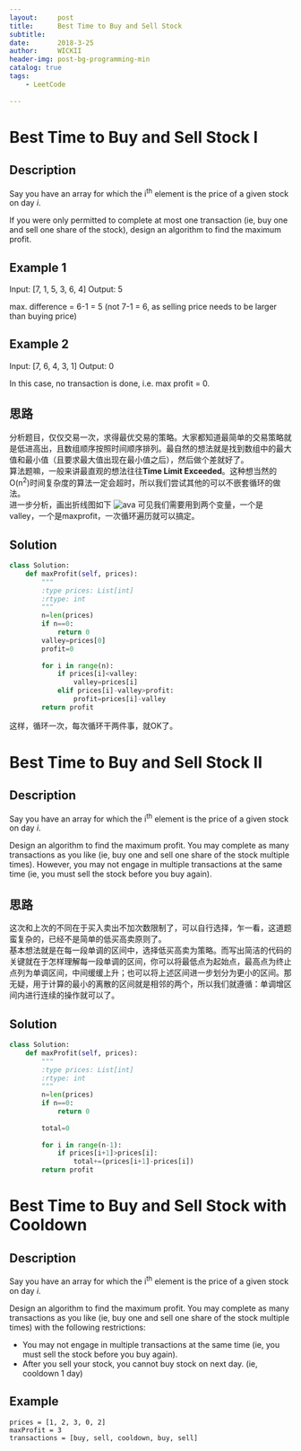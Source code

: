 ```yaml
---
layout:     post
title:      Best Time to Buy and Sell Stock
subtitle:   
date:       2018-3-25
author:     WICKII
header-img: post-bg-programming-min
catalog: true
tags:
    - LeetCode 
    
---
```

# Best Time to Buy and Sell Stock I

## Description 
Say you have an array for which the i<sup>th</sup> element is the price of a given stock on day *i*.

If you were only permitted to complete at most one transaction (ie, buy one and sell one share of the stock), design an algorithm to find the maximum profit.

## Example 1
Input: [7, 1, 5, 3, 6, 4]
Output: 5

max. difference = 6-1 = 5 (not 7-1 = 6, as selling price needs to be larger than buying price) 
## Example 2 
Input: [7, 6, 4, 3, 1]
Output: 0

In this case, no transaction is done, i.e. max profit = 0.


## 思路
分析题目，仅仅交易一次，求得最优交易的策略。大家都知道最简单的交易策略就是低进高出，且数组顺序按照时间顺序排列。最自然的想法就是找到数组中的最大值和最小值（且要求最大值出现在最小值之后），然后做个差就好了。<br>
算法题嘛，一般来讲最直观的想法往往**Time Limit Exceeded**。这种想当然的O(n<sup>2</sup>)时间复杂度的算法一定会超时，所以我们尝试其他的可以不嵌套循环的做法。  
进一步分析，画出折线图如下
![ava](https://leetcode.com/media/original_images/121_profit_graph.png)
可见我们需要用到两个变量，一个是valley，一个是maxprofit，一次循环遍历就可以搞定。
## Solution

```python
class Solution:
    def maxProfit(self, prices):
        """
        :type prices: List[int]
        :rtype: int
        """
        n=len(prices)
        if n==0:
            return 0
        valley=prices[0]
        profit=0
        
        for i in range(n):
            if prices[i]<valley:
                valley=prices[i]
            elif prices[i]-valley>profit:
                profit=prices[i]-valley
        return profit
```
这样，循环一次，每次循环干两件事，就OK了。

# Best Time to Buy and Sell Stock II
## Description 
Say you have an array for which the i<sup>th</sup> element is the price of a given stock on day *i*.

Design an algorithm to find the maximum profit. You may complete as many transactions as you like (ie, buy one and sell one share of the stock multiple times). However, you may not engage in multiple transactions at the same time (ie, you must sell the stock before you buy again).
## 思路
这次和上次的不同在于买入卖出不加次数限制了，可以自行选择，乍一看，这道题蛮复杂的，已经不是简单的低买高卖原则了。<br>
基本想法就是在每一段单调的区间中，选择低买高卖为策略。而写出简洁的代码的关键就在于怎样理解每一段单调的区间，你可以将最低点为起始点，最高点为终止点列为单调区间，中间缓缓上升；也可以将上述区间进一步划分为更小的区间。那无疑，用于计算的最小的离散的区间就是相邻的两个，所以我们就遵循：单调增区间内进行连续的操作就可以了。
## Solution

```python
class Solution:
    def maxProfit(self, prices):
        """
        :type prices: List[int]
        :rtype: int
        """
        n=len(prices)
        if n==0:
            return 0
        
        total=0
        
        for i in range(n-1):
            if prices[i+1]>prices[i]:
                total+=(prices[i+1]-prices[i])
        return profit
```



# Best Time to Buy and Sell Stock with Cooldown 
## Description 
Say you have an array for which the i<sup>th</sup> element is the price of a given stock on day *i*.

Design an algorithm to find the maximum profit. You may complete as many transactions as you like (ie, buy one and sell one share of the stock multiple times) with the following restrictions:

- You may not engage in multiple transactions at the same time (ie, you must sell the stock before you buy again).
- After you sell your stock, you cannot buy stock on next day. (ie, cooldown 1 day)
## Example
    prices = [1, 2, 3, 0, 2]
    maxProfit = 3
    transactions = [buy, sell, cooldown, buy, sell]








